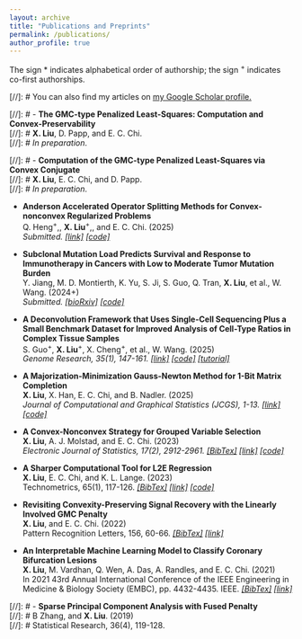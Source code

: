 ```yaml
---
layout: archive
title: "Publications and Preprints"
permalink: /publications/
author_profile: true
---
```


The sign * indicates alphabetical order of authorship; the sign <sup>+</sup> indicates co-first authorships.

[//]: #  You can also find my articles on <u><a href="{{author.googlescholar}}">my Google Scholar profile</a>.</u>


[//]: #  - **The GMC-type Penalized Least-Squares: Computation and Convex-Preservability**\
[//]: #  **X. Liu**,  D. Papp, and E. C. Chi. \
[//]: #  *In preparation*. 

[//]: #  - **Computation of the GMC-type Penalized Least-Squares via Convex Conjugate**\
[//]: #  **X. Liu**, E. C. Chi, and D. Papp. \
[//]: #  *In preparation*. 

- **Anderson Accelerated Operator Splitting Methods for Convex-nonconvex Regularized Problems**\
Q. Heng<sup>+</sup>,, **X. Liu**<sup>+</sup>,,  and E. C. Chi. (2025)\
*Submitted. [[link]](https://arxiv.org/abs/2502.14269) [[code]](https://github.com/qhengncsu/AA_CNC)*


- **Subclonal Mutation Load Predicts Survival and Response to Immunotherapy in Cancers with Low to Moderate Tumor Mutation Burden**\
Y. Jiang, M. D. Montierth, K. Yu, S. Ji, S. Guo, Q. Tran, **X. Liu**, et al., W. Wang. (2024+) \
*Submitted. [[bioRxiv]](https://www.biorxiv.org/content/10.1101/2024.07.03.601939v2) [[code]](https://github.com/wwylab/CliPP)*


- **A Deconvolution Framework that Uses Single-Cell Sequencing Plus a Small Benchmark Dataset for Improved Analysis of Cell-Type Ratios in Complex Tissue Samples**\
S. Guo<sup>+</sup>, **X. Liu**<sup>+</sup>,  X. Cheng<sup>+</sup>, et al., W. Wang. (2025) \
*Genome Research, 35(1), 147-161. [[link]](https://genome.cshlp.org/content/early/2025/01/03/gr.278822.123) [[code]](https://github.com/wwylab/DeMixSC) [[tutorial]](https://wwylab.github.io/DeMixSC/)*


- **A Majorization-Minimization Gauss-Newton Method for 1-Bit Matrix Completion**\
**X. Liu**,  X. Han, E. C. Chi, and B. Nadler. (2025)\
*Journal of Computational and Graphical Statistics (JCGS), 1-13. [[link]](https://www.tandfonline.com/doi/full/10.1080/10618600.2024.2428610#abstract) [[code]](https://github.com/Xiaoqian-Liu/MMGN)*


- **A Convex-Nonconvex Strategy for Grouped Variable Selection**\
**X. Liu**,  A. J. Molstad, and E. C. Chi. (2023) \
*Electronic Journal of Statistics, 17(2), 2912-2961. [[BibTex]](/files/BibTex/grGMC.txt) [[link]](https://projecteuclid.org/journals/electronic-journal-of-statistics/volume-17/issue-2/A-convex-nonconvex-strategy-for-grouped-variable-selection/10.1214/23-EJS2167.full) [[code]](https://github.com/Xiaoqian-Liu/GMC)*

- **A Sharper Computational Tool for L2E Regression**\
**X. Liu**,  E. C. Chi, and K. L. Lange. (2023) \
Technometrics, 65(1), 117-126.
*[[BibTex]](/files/BibTex/L2E.txt) [[link]](https://www.tandfonline.com/doi/full/10.1080/00401706.2022.2118172) [[code]](https://jocelynchi.github.io/L2E-package-demo/)*


- **Revisiting Convexity-Preserving Signal Recovery with the Linearly Involved GMC Penalty**\
**X. Liu**, and E. C. Chi. (2022)\
Pattern Recognition Letters, 156, 60-66. 
*[[BibTex]](/files/BibTex/LIGMC.txt) [[link]](https://www.sciencedirect.com/science/article/abs/pii/S0167865522000381)*


 - **An Interpretable Machine Learning Model to Classify Coronary Bifurcation Lesions**\
**X. Liu**,  M. Vardhan, Q. Wen, A. Das, A. Randles, and E. C. Chi. (2021)\
In 2021 43rd Annual International Conference of the IEEE Engineering in Medicine & Biology Society (EMBC), pp. 4432-4435. IEEE.
*[[BibTex]](/files/BibTex/EMBC.txt) [[link]](https://ieeexplore.ieee.org/document/9631082)*
        
[//]: # - **Sparse Principal Component Analysis with Fused Penalty**\
[//]: # B Zhang, and **X. Liu**. (2019)\
[//]: # Statistical Research, 36(4), 119-128.


